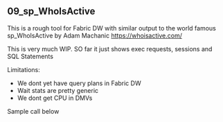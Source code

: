 ## 09_sp_WhoIsActive
This is a rough tool for Fabric DW with similar  output to the world famous sp_WhoIsActive by Adam Machanic
https://whoisactive.com/

This is very much WIP. SO far it just shows exec requests, sessions and SQL Statements

Limitations:
- We dont yet have query plans in Fabric DW
- Wait stats are pretty generic
- We dont get CPU in DMVs



Sample call below
<pre><code class='SQL'
sp_WhoIsActive
</code></pre>
  
